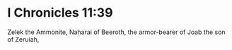 # I Chronicles 11:39

Zelek the Ammonite, Naharai of Beeroth, the armor-bearer of Joab the son of Zeruiah,
